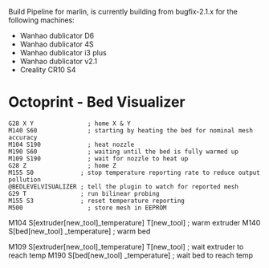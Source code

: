 Build Pipeline for marlin, is currently building from bugfix-2.1.x for the following machines:

- Wanhao dublicator D6
- Wanhao dublicator 4S
- Wanhao dublicator i3 plus
- Wanhao dublicator v2.1
- Creality CR10 S4


# Octoprint - Bed Visualizer
```
G28 X Y               ; home X & Y
M140 S60              ; starting by heating the bed for nominal mesh accuracy
M104 S190             ; heat nozzle
M190 S60              ; waiting until the bed is fully warmed up
M109 S190             ; wait for nozzle to heat up
G28 Z                 ; home Z
M155 S0             ; stop temperature reporting rate to reduce output pollution
@BEDLEVELVISUALIZER	; tell the plugin to watch for reported mesh
G29 T	            ; run bilinear probing
M155 S3             ; reset temperature reporting
M500                  ; store mesh in EEPROM
```


M104 S[extruder[new_tool]_temperature] T[new_tool] 	; warm extruder
M140 S[bed[new_tool] _temperature] 		; warm bed

M109 S[extruder[new_tool]_temperature] T[new_tool] 	; wait extruder to reach temp
M190 S[bed[new_tool] _temperature] 		; wait bed to reach temp